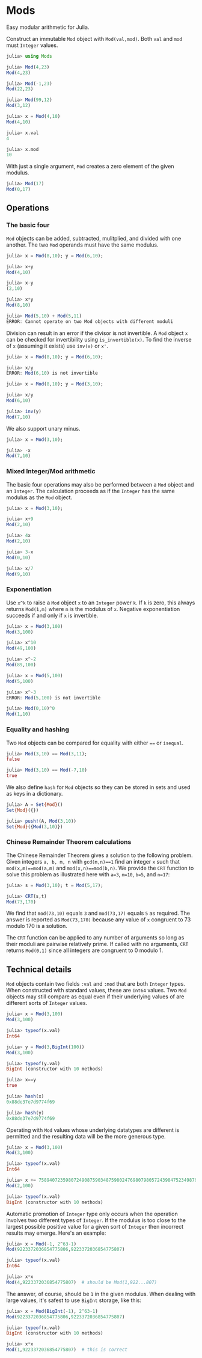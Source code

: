 # Mods

Easy modular arithmetic for Julia.

Construct an immutable `Mod` object with `Mod(val,mod)`.  Both `val`
and `mod` must `Integer` values.
```julia
julia> using Mods

julia> Mod(4,23)
Mod(4,23)

julia> Mod(-1,23)
Mod(22,23)

julia> Mod(99,12)
Mod(3,12)

julia> x = Mod(4,10)
Mod(4,10)

julia> x.val
4

julia> x.mod
10
```

With just a single argument, `Mod` creates a zero element of the given
modulus.
```julia
julia> Mod(17)
Mod(0,17)
```


## Operations

### The basic four

`Mod` objects can be added, subtracted, mulitplied, and divided with
one another. The two `Mod` operands must have the same modulus.
```julia
julia> x = Mod(8,10); y = Mod(6,10);

julia> x+y
Mod(4,10)

julia> x-y
(2,10)

julia> x*y
Mod(8,10)

julia> Mod(5,10) + Mod(5,11)
ERROR: Cannot operate on two Mod objects with different moduli
```

Division can result in an error if the divisor is not invertible. A
`Mod` object `x` can be checked for invertibility using
`is_invertible(x)`. To find the inverse of `x` (assuming it exists)
use `inv(x)` or `x'`.
```julia
julia> x = Mod(8,10); y = Mod(6,10);

julia> x/y
ERROR: Mod(6,10) is not invertible

julia> x = Mod(8,10); y = Mod(3,10);

julia> x/y
Mod(6,10)

julia> inv(y)
Mod(7,10)
```

We also support unary minus.
```julia
julia> x = Mod(3,10);

julia> -x
Mod(7,10)
```

### Mixed Integer/Mod arithmetic

The basic four operations may also be performed between a `Mod` object
and an `Integer`. The calculation proceeds as if the `Integer` has the
same modulus as the `Mod` object.
```julia
julia> x = Mod(3,10);

julia> x+9
Mod(2,10)

julia> 4x
Mod(2,10)

julia> 3-x
Mod(0,10)

julia> x/7
Mod(9,10)
```




### Exponentiation

Use `x^k` to raise a `Mod` object `x` to an `Integer` power `k`. If
`k` is zero, this always returns `Mod(1,m)` where `m` is the modulus
of `x`. Negative exponentiation succeeds if and only if `x` is
invertible.
```julia
julia> x = Mod(3,100)
Mod(3,100)

julia> x^10
Mod(49,100)

julia> x^-2
Mod(89,100)

julia> x = Mod(5,100)
Mod(5,100)

julia> x^-3
ERROR: Mod(5,100) is not invertible

julia> Mod(0,10)^0
Mod(1,10)
```

### Equality and hashing

Two `Mod` objects can be compared for equality with either `==` or
`isequal`.
```julia
julia> Mod(3,10) == Mod(3,11);
false

julia> Mod(3,10) == Mod(-7,10)
true
```

We also define `hash` for `Mod` objects so they can be stored in sets
and used as keys in a dictionary.
```julia
julia> A = Set{Mod}()
Set{Mod}({})

julia> push!(A, Mod(3,10))
Set{Mod}({Mod(3,10)})
```


### Chinese Remainder Theorem calculations

The Chinese Remainder Theorem gives a solution to the following
problem. Given integers `a, b, m, n` with `gcd(m,n)==1` find an
integer `x` such that `mod(x,m)==mod(a,m)` and
`mod(x,n)==mod(b,n)`. We provide the `CRT` function to solve this
problem as illustrated here with `a=3`, `m=10`, `b=5`, and `n=17`:

```julia
julia> s = Mod(3,10); t = Mod(5,17);

julia> CRT(s,t)
Mod(73,170)
```

We find that `mod(73,10)` equals `3` and `mod(73,17)` equals `5` as
required. The answer is reported as `Mod(73,170)` because any value of
`x` congruent to 73 modulo 170 is a solution.

The `CRT` function can be applied to any number of arguments so long
as their moduli are pairwise relatively prime. If called with no
arguments, `CRT` returns `Mod(0,1)` since all integers are congruent
to 0 modulo 1.

## Technical details

`Mod` objects contain two fields `:val` and `:mod` that are both
`Integer` types. When constructed with standard values, these are
`Int64` values. Two `Mod` objects may still compare as equal even if
their underlying values of are different sorts of `Integer` values.

```julia
julia> x = Mod(3,100)
Mod(3,100)

julia> typeof(x.val)
Int64

julia> y = Mod(3,BigInt(100))
Mod(3,100)

julia> typeof(y.val)
BigInt (constructor with 10 methods)

julia> x==y
true

julia> hash(x)
0x88de37e7d9774f69

julia> hash(y)
0x88de37e7d9774f69
```

Operating with `Mod` values whose underlying datatypes are different
is permitted and the resulting data will be the more generous type.


```julia
julia> x = Mod(3,100)
Mod(3,100)

julia> typeof(x.val)
Int64

julia> x += 758940723598072490875903487598024769807980572439847523498799
Mod(2,100)

julia> typeof(x.val)
BigInt (constructor with 10 methods)
```

Automatic promotion of `Integer` type only occurs when the operation
involves two different types of `Integer`. If the modulus is too close
to the largest possible positive value for a given sort of `Integer`
then incorrect results may emerge. Here's an example:

```julia
julia> x = Mod(-1, 2^63-1)
Mod(9223372036854775806,9223372036854775807)

julia> typeof(x.val)
Int64

julia> x*x
Mod(4,9223372036854775807)  # should be Mod(1,922...807)
```

The answer, of course, should be `1` in the given modulus. When
dealing with large values, it's safest to use `BigInt` storage, like
this:

```julia
julia> x = Mod(BigInt(-1), 2^63-1)
Mod(9223372036854775806,9223372036854775807)

julia> typeof(x.val)
BigInt (constructor with 10 methods)

julia> x*x
Mod(1,9223372036854775807)  # this is correct
```


